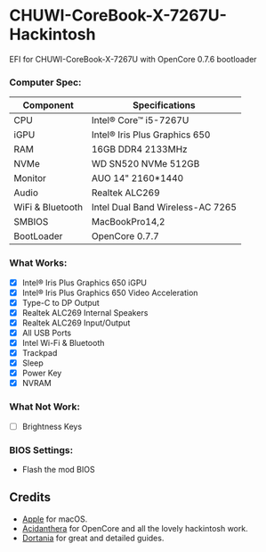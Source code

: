 # CHUWI-CoreBook-X-7267U-Hackintosh
EFI for CHUWI-CoreBook-X-7267U with OpenCore 0.7.6 bootloader

### Computer Spec:

| Component        | Specifications                         |
| ---------------- | ---------------------------------------|
| CPU              | Intel® Core™ i5-7267U                  |
| iGPU             | Intel® Iris Plus Graphics 650          |
| RAM              | 16GB DDR4 2133MHz                      |
| NVMe             | WD SN520 NVMe 512GB                    |
| Monitor          | AUO 14" 2160*1440                      |
| Audio            | Realtek ALC269                         |
| WiFi & Bluetooth | Intel Dual Band Wireless-AC 7265       |
| SMBIOS           | MacBookPro14,2                         |
| BootLoader       | OpenCore 0.7.7                         |

### What Works:

- [x] Intel® Iris Plus Graphics 650 iGPU
- [x] Intel® Iris Plus Graphics 650 Video Acceleration
- [x] Type-C to DP Output
- [x] Realtek ALC269 Internal Speakers
- [x] Realtek ALC269 Input/Output
- [x] All USB Ports
- [x] Intel Wi-Fi & Bluetooth
- [x] Trackpad
- [x] Sleep
- [x] Power Key
- [x] NVRAM

### What Not Work:

- [ ] Brightness Keys

### BIOS Settings:

* Flash the mod BIOS

## Credits

- [Apple](https://apple.com) for macOS.
- [Acidanthera](https://github.com/acidanthera) for OpenCore and all the lovely hackintosh work.
- [Dortania](https://github.com/dortania) for great and detailed guides.
